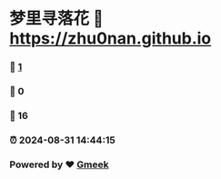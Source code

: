 # 梦里寻落花 :link: https://zhu0nan.github.io 
### :page_facing_up: [1](https://zhu0nan.github.io/tag.html) 
### :speech_balloon: 0 
### :hibiscus: 16 
### :alarm_clock: 2024-08-31 14:44:15 
### Powered by :heart: [Gmeek](https://github.com/Meekdai/Gmeek)
